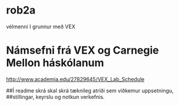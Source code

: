 # rob2a
vélmenni I grunnur með VEX
# Námsefni frá VEX og Carnegie Mellon háskólanum
 http://www.academia.edu/27829645/VEX_Lab_Schedule


##Í readme skrá skal skrá tæknileg atriði sem viðkemur uppsetningu,
##stillingar, keyrslu og notkun verkefnis.
